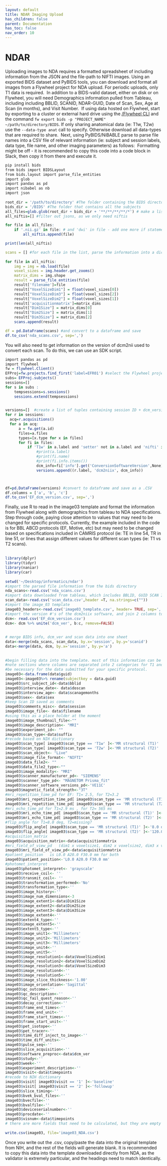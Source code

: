 ```yaml
---
layout: default
title: NDAR Imaging Upload
has_children: false
parent: Documentation
has_toc: false
nav_order: 10
---
```

# NDAR

Uploading images to NDA requires a formatted spreadsheet of including information from the JSON and the file-path to NIFTI images. Using an exported BIDS dataset and PyBIDS tools, you can download and format all images from a Flywheel project for NDA upload. For periodic uploads, only T1 data is required.
​
In addition to a BIDS-valid dataset, either on disk or on Flywheel, you will need Demographics information pulled from Tableau, including including BBLID, SCANID, NDAR-GUID, Date of Scan, Sex, Age at Scan (in months), and Visit Number.
​
If using data hosted on Flywheel, start by exporting to a cluster or external hard drive using the [/Flywheel CLI](https://docs.flywheel.io/hc/en-us/articles/360008224733-Exporting-a-BIDS-Project-using-the-CLI) and the command `fw export bids -p "PROJECT_NAME" ~/path/to/directory/BIDS`. If only sharing anatomical data  (ie:  T1w, T2w) use the `--data-type anat` call to specify. Otherwise download all data-types that are required to share.
​
Next, using PyBIDS/NiBABLE parse to parse file names into a CSV file of relevant information (ie: subject and session labels, data type, file name, and other imaging parameters) as follows:
​
Formatting might be off - it is recommended to copy this code into a code block in Slack, then copy it from there and execute it.

``` R
pip install bids
from bids import BIDSLayout
from bids.layout import parse_file_entities
import glob
import pandas as pd
import nibabel as nb
import json
​
root_dir = '/path/to/directory' #The folder containing the BIDS directory 
bids_dir = '/BIDS' #The folder that contains all the subjects 
all_files=glob.glob(root_dir + bids_dir + '**/**/**/**/*') # make a list of all images in the BIDS directory
all_niftis=[] #filter out jsons, as we only need niftis

for file in all_files:
    if '.nii.gz' in file: # and 'dwi' in file - add one more if statement if you want only a specific type of nifti
        all_niftis.append(file)

print(len(all_niftis)

scans = [] #for each file in the list, parse the information into a dictionary, add the filename + path key value pair, as well as other fields from the NIFTIS and add it to the list we just initialized
​
for file in all_niftis:
    img = img = nb.load(file)
    voxel_sizes = img.header.get_zooms()
    matrix_dims = img.shape
    result = parse_file_entities(file)
    result['filename']=file
    result["VoxelSizeDim1"] = float(voxel_sizes[0])
    result["VoxelSizeDim3"] = float(voxel_sizes[2])
    result["VoxelSizeDim2"] = float(voxel_sizes[1])
    result['acquisitionmatrix']=matrix_dims
    result["Dim1Size"] = matrix_dims[0]
    result["Dim2Size"] = matrix_dims[1]
    result["Dim3Size"] = matrix_dims[2]
    scans.append(result)

df = pd.DataFrame(scans) #and convert to a dataframe and save
df.to_csv('nda_scans.csv', sep=',')
```
You will also need to get information on the version of dcm2nii used to convert each scan. To do this, we can use an SDK script.
​
```R
import pandas as pd
import flywheel
fw = flywheel.Client()
EFProj=fw.projects.find_first('label=EFR01') #select the Flywheel project you are working on and iterate through all subjects and sessions
subs= EFProj.subjects()
sessions=[]
for s in subs :
    tempsessions=s.sessions()
    sessions.extend(tempsessions)
​

versions=[]  #create a list of tuples containing session ID + dcm_version
for r in sessions:
  acq=r.acquisitions()
  for a in acq:
      a = fw.get(a.id)
      files=a.files
      types=[x.type for x in files]
      for fi in files:
          if 'T1w' in a.label and 'setter' not in a.label and 'nifti' in fi.type:
              #print(a.label)
              #print(fi.name)
              #print(fi.info.items())
              dcm_info=fi['info'].get('ConversionSoftwareVersion',None)
              versions.append((r.label, 'dcm2niix', dcm_info))



df=pd.DataFrame(versions) #convert to dataframe and save as a .CSV
df.columns = ['a', 'b', 'c']
df.to_csv('EF_dcm_version.csv', sep=',')
```

Finally, use R to read in the image03 template and format the information from Flywheel along with demographics from tableau to NDA specifications. Step through code, paying close attention to values that may need to be changed for specific protocols. Currently, the example included in the code is for BBL ABCD protocols (EF, Motive, etc) but may need to be changed based on specifications included in CAMRIS protocol (ie: TE in line 54, TR in line 51, or lines that assign different values for different scan types (ie: T1 vs T2 scans).  
​
```R 
library(dplyr)
library(tidyr)
library(naniar)
library(car)
​
setwd('~/Desktop/informatics/ndar')
#import the parsed file information from the bids directory
nda_scans<-read.csv('nda_scans.csv')
#import data downloaded from tableau, which includes BBLID, GUID SCAN ID and date of scan
scan_data<-read.csv('scan_data.csv',header =T, na.strings=c(""))
#import the image_03 template
image03_headers<-read.csv('image03_template.csv', header= TRUE, sep=',')
#import the version #'s of the dcm2niix software, and join 2 columns together
dcm<- read.csv('EF_dcm_version.csv')
dcm<- dcm %>% unite('dcm_ver', b:c, remove=FALSE)
​
​
# merge BIDS info, dcm_ver and scan data into one sheet
data<-merge(nda_scans, scan_data, by.x='session', by.y='scanid')
data<-merge(data, dcm, by.x='session', by.y='a')
​
​
#begin filling data into the template. most of this information can be found in the CAMRIS protocol or in the json files.
#note sections where columns are separated into 2 categories for T1 and T2 scans, and whether this will
#be necessary for the data submitted for your specific protocol.
image03<-data.frame(data$guid)
image03<-image03%>% rename(subjectkey = data.guid)
image03$src_subject_id<-data$bblid
image03$interview_date<- data$doscan
image03$interview_age<- data$scanagemonths
image03$sex<- data$sex
#keep Scan ID saved as comments
image03$comments_misc<- data$session
image03$image_file<- data$filename
#using this as a place holder at the moment
image03$image_thumbnail_file<-""
image03$image_description<- "MRI"
image03$experiment_id<- ""
image03$scan_type<-data$suffix
#recode based on NIH dictionary
image03$scan_type[ image03$scan_type == 'T1w' ]<-'MR structural (T1)'
image03$scan_type[ image03$scan_type == 'T2w' ]<-'MR structural (T2)'
image03$scan_object<- "Live"
image03$image_file_format<- "NIFTI"
image03$data_file2<- ""
image03$data_file2_type<-""
image03$image_modality<- "MRI"
image03$scanner_manufacturer_pd<- "SIEMENS"
image03$scanner_type_pd<- "MAGNETOM Prisma_fit"
image03$scanner_software_versions_pd<-'VE11C'
image03$magnetic_field_strength<-"3T"
#mri_repetition_time_pd for EF: T1= 2.5, for T2=3.2
image03$mri_repetition_time_pd[ image03$scan_type == 'MR structural (T1)' ]<-2.5
image03$mri_repetition_time_pd[ image03$scan_type == 'MR structural (T2)' ]<-3.2
#mri_echo_time_pd for T1=2.9 ms , for T2= 565 ms
image03$mri_echo_time_pd[ image03$scan_type == 'MR structural (T1)' ]<-0.0029
image03$mri_echo_time_pd[ image03$scan_type == 'MR structural (T2)' ]<-0.565
#flip_angle for T1=8.0 deg, T2=missing?
image03$flip_angle[ image03$scan_type == 'MR structural (T1)' ]<-'8.0 deg'
image03$flip_angle[ image03$scan_type == 'MR structural (T2)' ]<-'120.0 deg'
#acquisition_matrix
image03$acquisition_matrix<-data$acquisitionmatrix
#mri_field_of_view_pd	(dim1 x voxelsize1, dim2 x voxelsize2, dim3 x voxelsize3) or the same as acquisition matrix
image03$mri_field_of_view_pd<-data$acquisitionmatrix
#patient_position	is L0.0 A20.0 F30.0 mm for both
image03$patient_position<-'L0.0 A20.0 F30.0 mm'
#photomet_interpret
image03$photomet_interpret<- 'grayscale'
image03$receive_coil<- ''
image03$transmit_coil<- ''
image03$transformation_performed<-'No'
image03$transformation_type<-''
image03$image_history<-''
image03$image_num_dimensions<-3
image03$image_extent1<-data$Dim1Size
image03$image_extent2<-data$Dim2Size
image03$image_extent3<-data$Dim3Size
image03$image_extent4<-''
image03$extent4_type<-''
image03$image_extent5<-''
image03$extent5_type<-''
image03$image_unit1<-'Millimeters'
image03$image_unit2<-'Millimeters'
image03$image_unit3<-'Millimeters'
image03$image_unit4<-''
image03$image_unit5<-''
image03$image_resolution1<-data$VoxelSizeDim1
image03$image_resolution2<-data$VoxelSizeDim2
image03$image_resolution3<-data$VoxelSizeDim3
image03$image_resolution4<-''
image03$image_resolution5<-''
image03$image_slice_thickness<-'1.00'
image03$image_orientation<-'Sagittal'
image03$qc_outcome<-''
image03$qc_description<-''
image03$qc_fail_quest_reason<-''
image03$decay_correction<-''
image03$frame_end_times<-''
image03$frame_end_unit<-''
image03$frame_start_times<-''
image03$frame_start_unit<-''
image03$pet_isotope<-''
image03$pet_tracer<-''
image03$time_diff_inject_to_image<-''
image03$time_diff_units<-''
image03$pulse_seq<-''
image03$slice_acquisition<-''
image03$software_preproc<-data$dcm_ver
image03$study<-''
image03$week<-''
image03$experiment_description<-''
image03$visit<-data$timepoints
#recode to NIH dictionary
image03$visit[ image03$visit == '1' ]<-'baseline'
image03$visit[ image03$visit == '2' ]<-'followup'
image03$slice_timing<-''
image03$bvek_bval_files<-''
image03$bvecfile<-''
image03$bvalfile<-''
image03$deviceserialnumber<-''
image03$procdate<-''
image03$visnum<-data$timepoints
# there are more fields that need to be calculated, but they are empty (conditional on other modalities)
​
write.csv(image03, file='image03_NDA.csv')

```

Once you write out the .csv, copy/paste the data into the original template from NIH, and the rest of the fields will generate blank. It is recommended to copy this data into the template downloaded directly from NDA, as the validator is extremely particular, and the headings need to match identically.
